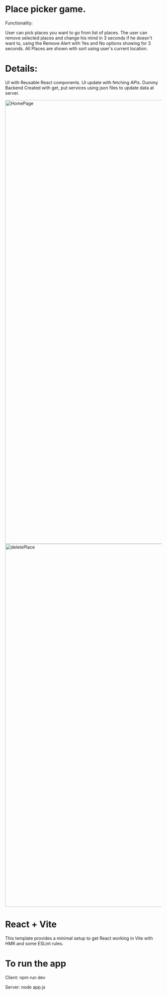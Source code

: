 # Place picker game.
Functionality:

User can pick places you want to go from list of places.
The user can remove selected places and change his mind in 3 seconds if he doesn't want to, using the Remove Alert with Yes and No options showing for 3 seconds.
All Places are shown with sort using user's current location.

# Details:
UI with Reusable React components.
UI update with fetching APIs.
Dummy Backend Created with get, put services using json files to update data at server.

<img width="1425" alt="HomePage" src="https://github.com/user-attachments/assets/25a653e2-e67b-4dbd-89b9-81679c4c1785" />

<img width="1166" alt="deletePlace" src="https://github.com/user-attachments/assets/90ceab0f-8e5a-4a2b-819f-9f3ffcce11a4" />

# React + Vite
This template provides a minimal setup to get React working in Vite with HMR and some ESLint rules.

# To run the app
Client: npm run dev

Server: node app.js

